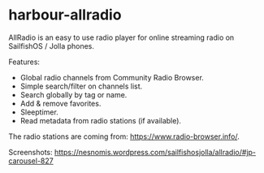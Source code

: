 # harbour-allradio

AllRadio is an easy to use radio player for online streaming radio on SailfishOS / Jolla phones.

Features:
- Global radio channels from Community Radio Browser.
- Simple search/filter on channels list.
- Search globally by tag or name.
- Add & remove favorites.
- Sleeptimer.
- Read metadata from radio stations (if available).

The radio stations are coming from: https://www.radio-browser.info/.

Screenshots: https://nesnomis.wordpress.com/sailfishosjolla/allradio/#jp-carousel-827
